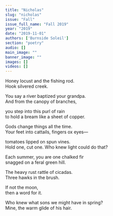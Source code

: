 ```yaml
---
title: "Nicholas"
slug: "nicholas"
issue: "Fall"
issue_full_name: "Fall 2019"
year: "2019"
date: "2019-11-01"
authors: ['Burnside Soleil']
section: "poetry"
audio: []
main_image: ""
banner_image: ""
images: []
videos: []
---
```


Honey locust and the fishing rod.  
Hook silvered creek.  

You say a river baptized your grandpa.  
And from the canopy of branches,  

you step into this purl of rain  
to hold a bream like a sheet of copper.  

Gods change things all the time.  
Your feet into cattails, fingers ox eyes—  

tomatoes lipped on spun vines.  
Hold one, cut one. Who knew light could do that?  

Each summer, you are one chalked fir  
snagged on a feral green hill.  

The heavy rust rattle of cicadas.  
Three hawks in the brush.  

If not the moon,  
then a word for it.  

Who knew what sons we might have in spring?  
Mine, the warm glide of his hair.  

